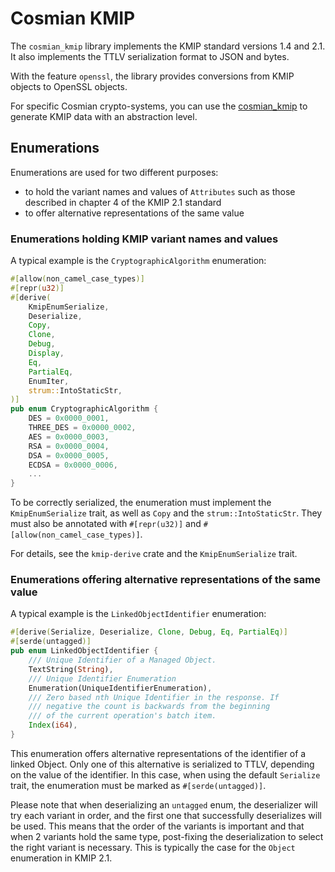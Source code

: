 # Cosmian KMIP

The `cosmian_kmip` library implements the KMIP standard versions 1.4 and 2.1.
It also implements the TTLV serialization format to JSON and bytes.

With the feature `openssl`, the library provides conversions from KMIP objects to OpenSSL objects.

For specific Cosmian crypto-systems, you can use the [cosmian_kmip](https://github.com/Cosmian/kms/tree/main/crate/kmip) to generate KMIP data with an abstraction level.

## Enumerations

Enumerations are used for two different purposes:

- to hold the variant names and values of `Attributes` such as those described in chapter 4 of the KMIP 2.1 standard
- to offer alternative representations of the same value

### Enumerations holding KMIP variant names and values

A typical example is the `CryptographicAlgorithm` enumeration:

```rust
#[allow(non_camel_case_types)]
#[repr(u32)]
#[derive(
    KmipEnumSerialize,
    Deserialize,
    Copy,
    Clone,
    Debug,
    Display,
    Eq,
    PartialEq,
    EnumIter,
    strum::IntoStaticStr,
)]
pub enum CryptographicAlgorithm {
    DES = 0x0000_0001,
    THREE_DES = 0x0000_0002,
    AES = 0x0000_0003,
    RSA = 0x0000_0004,
    DSA = 0x0000_0005,
    ECDSA = 0x0000_0006,
    ...
}
```

To be correctly serialized, the enumeration must implement the `KmipEnumSerialize` trait, as well as `Copy` and the `strum::IntoStaticStr`. They must also be annotated with `#[repr(u32)]` and `#[allow(non_camel_case_types)]`.

For details, see the `kmip-derive` crate and the `KmipEnumSerialize` trait.

### Enumerations offering alternative representations of the same value

A typical example is the `LinkedObjectIdentifier` enumeration:

```rust
#[derive(Serialize, Deserialize, Clone, Debug, Eq, PartialEq)]
#[serde(untagged)]
pub enum LinkedObjectIdentifier {
    /// Unique Identifier of a Managed Object.
    TextString(String),
    /// Unique Identifier Enumeration
    Enumeration(UniqueIdentifierEnumeration),
    /// Zero based nth Unique Identifier in the response. If
    /// negative the count is backwards from the beginning
    /// of the current operation's batch item.
    Index(i64),
}
```

This enumeration offers alternative representations of the identifier of a linked Object.
Only one of this alternative is serialized to TTLV, depending on the value of the identifier.
In this case, when using the default `Serialize` trait, the enumeration must be marked as `#[serde(untagged)]`.

Please note that when deserializing an `untagged` enum, the deserializer will try each variant in order, and the first one that successfully deserializes will be used. This means that the order of the variants is important and that when 2 variants hold the same type, post-fixing the deserialization to select the right variant is necessary. This is typically the case for the `Object` enumeration in KMIP 2.1.
